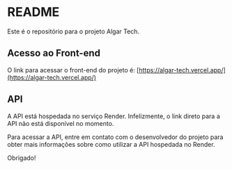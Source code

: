 # README

Este é o repositório para o projeto Algar Tech.

## Acesso ao Front-end
O link para acessar o front-end do projeto é: [https://algar-tech.vercel.app/](https://algar-tech.vercel.app/)

## API
A API está hospedada no serviço Render. Infelizmente, o link direto para a API não está disponível no momento.

Para acessar a API, entre em contato com o desenvolvedor do projeto para obter mais informações sobre como utilizar a API hospedada no Render.

Obrigado!
